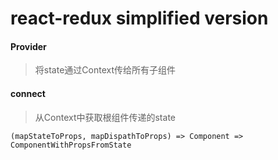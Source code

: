 # react-redux simplified version

#### Provider

> 将state通过Context传给所有子组件

#### connect


> 从Context中获取根组件传递的state

```
(mapStateToProps, mapDispathToProps) => Component => ComponentWithPropsFromState
```
